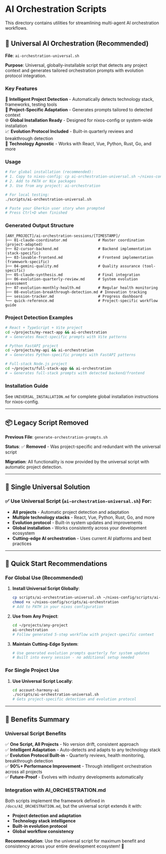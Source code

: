 # AI Orchestration Scripts

This directory contains utilities for streamlining multi-agent AI orchestration workflows.

## 🌟 Universal AI Orchestration (Recommended)

**File**: `ai-orchestration-universal.sh`

**Purpose**: Universal, globally-installable script that detects any project context and generates tailored orchestration prompts with evolution protocol integration.

### Key Features

🧠 **Intelligent Project Detection** - Automatically detects technology stack, frameworks, testing tools  
🔧 **Project-Specific Adaptation** - Generates prompts tailored to detected context  
🌐 **Global Installation Ready** - Designed for nixos-config or system-wide installation  
📈 **Evolution Protocol Included** - Built-in quarterly reviews and breakthrough detection  
🎯 **Technology Agnostic** - Works with React, Vue, Python, Rust, Go, and more  

### Usage

```bash
# For global installation (recommended):
# 1. Copy to nixos-config: cp ai-orchestration-universal.sh ~/nixos-config/scripts/ai-orchestration
# 2. Add to PATH or Nix packages
# 3. Use from any project: ai-orchestration

# For local testing:
./scripts/ai-orchestration-universal.sh

# Paste your Gherkin user story when prompted
# Press Ctrl+D when finished
```

### Generated Output Structure

```
[ANY_PROJECT]/ai-orchestration-sessions/[TIMESTAMP]/
├── 01-claude-coordinator.md              # Master coordination (project-adapted)
├── 02-cursor-backend.md                  # Backend implementation (stack-specific)
├── 03-lovable-frontend.md                # Frontend implementation (framework-specific)
├── 04-gemini-quality.md                  # Quality assurance (tool-specific)
├── 05-claude-synthesis.md                # Final integration
├── 06-evolution-quarterly-review.md      # System evolution assessment
├── 07-evolution-monthly-health.md        # Regular health monitoring
├── 08-evolution-breakthrough-detection.md # Innovation tracking
├── session-tracker.md                    # Progress dashboard
└── quick-reference.md                    # Project-specific workflow guide
```

### Project Detection Examples

```bash
# React + TypeScript + Vite project
cd ~/projects/my-react-app && ai-orchestration
# → Generates React-specific prompts with Vite patterns

# Python FastAPI project  
cd ~/projects/my-api && ai-orchestration
# → Generates Python-specific prompts with FastAPI patterns

# Full-stack Node.js project
cd ~/projects/full-stack-app && ai-orchestration  
# → Generates full-stack prompts with detected backend/frontend
```

### Installation Guide

See `UNIVERSAL_INSTALLATION.md` for complete global installation instructions for nixos-config.

---

## 📦 Legacy Script Removed

**Previous File**: `generate-orchestration-prompts.sh`

**Status**: ✅ **Removed** - Was project-specific and redundant with the universal script

**Migration**: All functionality is now provided by the universal script with automatic project detection.

---

## 🎯 Single Universal Solution

### ✅ Use Universal Script (`ai-orchestration-universal.sh`) For:
- **All projects** - Automatic project detection and adaptation
- **Multiple technology stacks** - React, Vue, Python, Rust, Go, and more
- **Evolution protocol** - Built-in system updates and improvements
- **Global installation** - Works consistently across your development ecosystem
- **Cutting-edge AI orchestration** - Uses current AI platforms and best practices

---

## 🚀 Quick Start Recommendations

### For Global Use (Recommended)

1. **Install Universal Script Globally**:
   ```bash
   cp scripts/ai-orchestration-universal.sh ~/nixos-config/scripts/ai-orchestration
   chmod +x ~/nixos-config/scripts/ai-orchestration
   # Add to PATH in your nixos configuration
   ```

2. **Use from Any Project**:
   ```bash
   cd ~/projects/any-project
   ai-orchestration
   # Follow generated 5-step workflow with project-specific context
   ```

3. **Maintain Cutting-Edge System**:
   ```bash
   # Use generated evolution prompts quarterly for system updates
   # Built into every session - no additional setup needed
   ```

### For Single Project Use

1. **Use Universal Script Locally**:
   ```bash
   cd account-harmony-ai
   ./scripts/ai-orchestration-universal.sh
   # Gets project-specific detection and evolution protocol
   ```

---

## 🌟 Benefits Summary

### Universal Script Benefits
✅ **One Script, All Projects** - No version drift, consistent approach  
✅ **Intelligent Adaptation** - Auto-detects and adapts to any technology stack  
✅ **Evolution Protocol Built-in** - Quarterly reviews, health monitoring, breakthrough detection  
✅ **90%+ Performance Improvement** - Through intelligent orchestration across all projects  
✅ **Future-Proof** - Evolves with industry developments automatically  

### Integration with AI_ORCHESTRATION.md

Both scripts implement the framework defined in `/docs/AI_ORCHESTRATION.md`, but the universal script extends it with:
- **Project detection and adaptation**
- **Technology stack intelligence**
- **Built-in evolution protocol**
- **Global workflow consistency**

**Recommendation**: Use the universal script for maximum benefit and consistency across your entire development ecosystem! 🚀